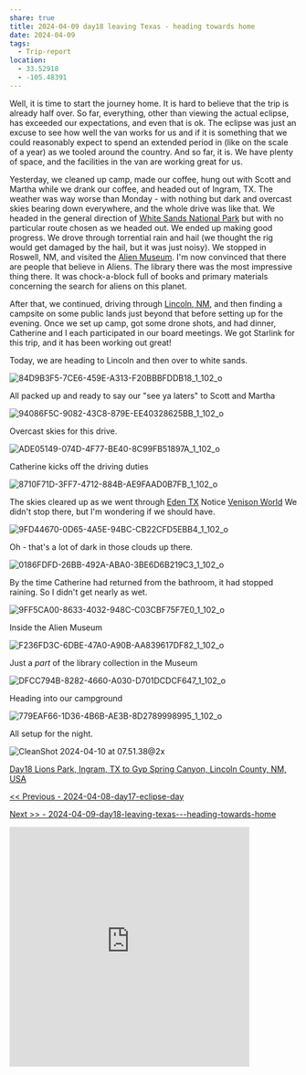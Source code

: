 ```yaml
---
share: true
title: 2024-04-09 day18 leaving Texas - heading towards home
date: 2024-04-09
tags:
  - Trip-report
location:
  - 33.52918
  - -105.48391
---
```



Well, it is time to start the journey home.  It is hard to believe that the trip is already half over. So far, everything, other than viewing the actual eclipse, has exceeded our expectations, and even that is ok.  The eclipse was just an excuse to see how well the van works for us and if it is something that we could reasonably expect to spend an extended period in (like on the scale of a year) as we tooled around the country.  And so far, it is.    We have plenty of space, and the facilities in the van are working great for us.   

Yesterday, we cleaned up camp, made our coffee, hung out with Scott and Martha while we drank our coffee, and headed out of Ingram, TX.  The weather was way worse than Monday - with nothing but dark and overcast skies bearing down everywhere, and the whole drive was like that.   We headed in the general direction of [White Sands National Park](https://www.nps.gov/whsa/index.htm) but with no particular route chosen as we headed out.   We ended up making good progress.  We drove through torrential rain and hail (we thought the rig would get damaged by the hail, but it was just noisy).   We stopped in Roswell, NM, and visited the [Alien Museum](https://www.msn.com/en-us/travel/tripideas/10-of-the-most-unique-museums-in-the-united-states/ss-AA1kQtZV).    I'm now convinced that there are people that believe in Aliens.   The library there was the most impressive thing there. It was chock-a-block full of books and primary materials concerning the search for aliens on this planet.  

After that, we continued, driving through [Lincoln, NM](https://en.wikipedia.org/wiki/Lincoln,_New_Mexico), and then finding a campsite on some public lands just beyond that before setting up for the evening.  Once we set up camp, got some drone shots, and had dinner, Catherine and I each participated in our board meetings.  We got Starlink for this trip, and it has been working out great!

Today, we are heading to Lincoln and then over to white sands.



![84D9B3F5-7CE6-459E-A313-F20BBBFDDB18_1_102_o](../../attachments/84D9B3F5-7CE6-459E-A313-F20BBBFDDB18_1_102_o.jpeg)

All packed up and ready to say our "see ya laters" to Scott and Martha

![94086F5C-9082-43C8-879E-EE40328625BB_1_102_o](../../attachments/94086F5C-9082-43C8-879E-EE40328625BB_1_102_o.jpeg)

Overcast skies for this drive.

![ADE05149-074D-4F77-BE40-8C99FB51897A_1_102_o](../../attachments/ADE05149-074D-4F77-BE40-8C99FB51897A_1_102_o.jpeg)

Catherine kicks off the driving duties

![8710F71D-3FF7-4712-884B-AE9FAAD0B7FB_1_102_o](../../attachments/8710F71D-3FF7-4712-884B-AE9FAAD0B7FB_1_102_o.jpeg)

The skies cleared up as we went through [Eden TX](http://www.edentexas.com/) Notice [Venison World](https://venisonworld.com/) We didn't stop there, but I'm wondering if we should have.

![9FD44670-0D65-4A5E-94BC-CB22CFD5EBB4_1_102_o](../../attachments/9FD44670-0D65-4A5E-94BC-CB22CFD5EBB4_1_102_o.jpeg)

Oh - that's a lot of dark in those clouds up there.

![0186FDFD-26BB-492A-ABA0-3BE6D6B219C3_1_102_o](../../attachments/0186FDFD-26BB-492A-ABA0-3BE6D6B219C3_1_102_o.jpeg)

By the time Catherine had returned from the bathroom, it had stopped raining.  So I didn't get nearly as wet.

![9FF5CA00-8633-4032-948C-C03CBF75F7E0_1_102_o](../../attachments/9FF5CA00-8633-4032-948C-C03CBF75F7E0_1_102_o.jpeg)

Inside the Alien Museum

![F236FD3C-6DBE-47A0-A90B-AA839617DF82_1_102_o](../../attachments/F236FD3C-6DBE-47A0-A90B-AA839617DF82_1_102_o.jpeg)

Just a _part_ of the library collection in the Museum

![DFCC794B-8282-4660-A030-D701DCDCF647_1_102_o](../../attachments/DFCC794B-8282-4660-A030-D701DCDCF647_1_102_o.jpeg)

Heading into our campground

![779EAF66-1D36-4B6B-AE3B-8D2789998995_1_102_o](../../attachments/779EAF66-1D36-4B6B-AE3B-8D2789998995_1_102_o.jpeg)

All setup for the night.

![CleanShot 2024-04-10 at 07.51.38@2x](../../attachments/CleanShot%202024-04-10%20at%2007.51.38@2x.png)

[Day18 Lions Park, Ingram, TX to Gyp Spring Canyon, Lincoln County, NM, USA](https://www.gaiagps.com/public/U8dHHtKEOvuDUFE6h5exA2Ft/)

[<< Previous - 2024-04-08-day17-eclipse-day](./2024-04-08-day17-eclipse-day.md)

[Next >> - 2024-04-09-day18-leaving-texas---heading-towards-home](2024-04-09-day18-leaving-texas---heading-towards-home.md)


<iframe src="https://www.gaiagps.com/public/U8dHHtKEOvuDUFE6h5exA2Ft/?embed=True" style="border:none; overflow-y: hidden; background-color:white; min-width: 320px; max-width:420px; width:100%; height: 420px;" seamless />

